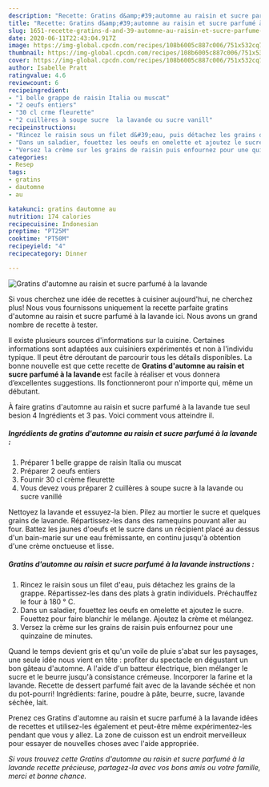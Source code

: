 ```yaml
---
description: "Recette: Gratins d&amp;#39;automne au raisin et sucre parfumé à la lavande"
title: "Recette: Gratins d&amp;#39;automne au raisin et sucre parfumé à la lavande"
slug: 1651-recette-gratins-d-and-39-automne-au-raisin-et-sucre-parfume-a-la-lavande
date: 2020-06-11T22:43:04.917Z
image: https://img-global.cpcdn.com/recipes/108b6005c887c006/751x532cq70/gratins-dautomne-au-raisin-et-sucre-parfume-a-la-lavande-photo-principale-de-la-recette.jpg
thumbnail: https://img-global.cpcdn.com/recipes/108b6005c887c006/751x532cq70/gratins-dautomne-au-raisin-et-sucre-parfume-a-la-lavande-photo-principale-de-la-recette.jpg
cover: https://img-global.cpcdn.com/recipes/108b6005c887c006/751x532cq70/gratins-dautomne-au-raisin-et-sucre-parfume-a-la-lavande-photo-principale-de-la-recette.jpg
author: Isabelle Pratt
ratingvalue: 4.6
reviewcount: 6
recipeingredient:
- "1 belle grappe de raisin Italia ou muscat"
- "2 oeufs entiers"
- "30 cl crme fleurette"
- "2 cuillères à soupe sucre  la lavande ou sucre vanill"
recipeinstructions:
- "Rincez le raisin sous un filet d&#39;eau, puis détachez les grains de la grappe. Répartissez-les dans des plats à gratin individuels. Préchauffez le four à 180 ° C."
- "Dans un saladier, fouettez les oeufs en omelette et ajoutez le sucre. Fouettez pour faire blanchir le mélange. Ajoutez la crème et mélangez."
- "Versez la crème sur les grains de raisin puis enfournez pour une quinzaine de minutes."
categories:
- Resep
tags:
- gratins
- dautomne
- au

katakunci: gratins dautomne au 
nutrition: 174 calories
recipecuisine: Indonesian
preptime: "PT25M"
cooktime: "PT50M"
recipeyield: "4"
recipecategory: Dinner

---
```



![Gratins d&#39;automne au raisin et sucre parfumé à la lavande](https://img-global.cpcdn.com/recipes/108b6005c887c006/751x532cq70/gratins-dautomne-au-raisin-et-sucre-parfume-a-la-lavande-photo-principale-de-la-recette.jpg)

Si vous cherchez une idée de recettes à cuisiner aujourd'hui, ne cherchez plus! Nous vous fournissons uniquement la recette parfaite gratins d&#39;automne au raisin et sucre parfumé à la lavande ici. Nous avons un grand nombre de recette à tester.

Il existe plusieurs sources d'informations sur la cuisine. Certaines informations sont adaptées aux cuisiniers expérimentés et non à l'individu typique. Il peut être déroutant de parcourir tous les détails disponibles. La bonne nouvelle est que cette recette de <strong> Gratins d&#39;automne au raisin et sucre parfumé à la lavande </strong> est facile à réaliser et vous donnera d’excellentes suggestions. Ils fonctionneront pour n'importe qui, même un débutant.

<!--inarticleads1-->

À faire gratins d&#39;automne au raisin et sucre parfumé à la lavande tue seul besion 4 Ingrédients et 3 pas. Voici comment vous atteindre il.

##### Ingrédients de gratins d&#39;automne au raisin et sucre parfumé à la lavande :

1. Préparer 1 belle grappe de raisin Italia ou muscat
1. Préparer 2 oeufs entiers
1. Fournir 30 cl crème fleurette
1. Vous devez vous préparer 2 cuillères à soupe sucre à la lavande ou sucre vanillé


Nettoyez la lavande et essuyez-la bien. Pilez au mortier le sucre et quelques grains de lavande. Répartissez-les dans des ramequins pouvant aller au four. Battez les jaunes d&#39;oeufs et le sucre dans un récipient placé au dessus d&#39;un bain-marie sur une eau frémissante, en continu jusqu&#39;à obtention d&#39;une crème onctueuse et lisse. 

<!--inarticleads2-->

##### Gratins d&#39;automne au raisin et sucre parfumé à la lavande instructions :

1. Rincez le raisin sous un filet d&#39;eau, puis détachez les grains de la grappe. Répartissez-les dans des plats à gratin individuels. Préchauffez le four à 180 ° C.
1. Dans un saladier, fouettez les oeufs en omelette et ajoutez le sucre. Fouettez pour faire blanchir le mélange. Ajoutez la crème et mélangez.
1. Versez la crème sur les grains de raisin puis enfournez pour une quinzaine de minutes.


Quand le temps devient gris et qu&#39;un voile de pluie s&#39;abat sur les paysages, une seule idée nous vient en tête : profiter du spectacle en dégustant un bon gâteau d&#39;automne. A l&#39;aide d&#39;un batteur électrique, bien mélanger le sucre et le beurre jusqu&#39;à consistance crémeuse. Incorporer la farine et la lavande. Recette de dessert parfumé fait avec de la lavande séchée et non du pot-pourri! Ingrédients: farine, poudre à pâte, beurre, sucre, lavande séchée, lait. 

<!--inarticleads1-->

<p>
Prenez ces Gratins d&#39;automne au raisin et sucre parfumé à la lavande idées de recettes et utilisez-les également et peut-être même expérimentez-les pendant que vous y allez. La zone de cuisson est un endroit merveilleux pour essayer de nouvelles choses avec l'aide appropriée.
</p>

<p>
<i>Si vous trouvez cette Gratins d&#39;automne au raisin et sucre parfumé à la lavande recette précieuse, partagez-la avec vos bons amis ou votre famille, merci et bonne chance.</i>
</p>
